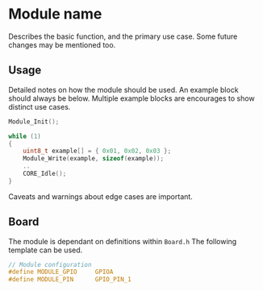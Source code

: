 # Module name
Describes the basic function, and the primary use case.
Some future changes may be mentioned too.

## Usage

Detailed notes on how the module should be used. An example block should always be below.
Multiple example blocks are encourages to show distinct use cases.

```C
Module_Init();

while (1)
{
    uint8_t example[] = { 0x01, 0x02, 0x03 };
    Module_Write(example, sizeof(example));
    ..
    CORE_Idle();
}
```

Caveats and warnings about edge cases are important.

## Board

The module is dependant on  definitions within `Board.h`
The following template can be used.

```C
// Module configuration
#define MODULE_GPIO		GPIOA
#define MODULE_PIN		GPIO_PIN_1
```